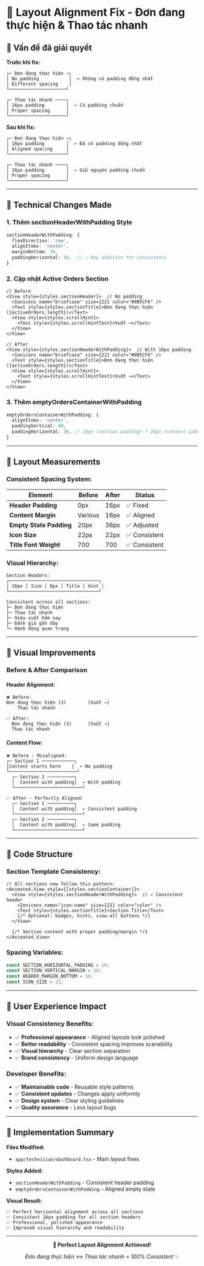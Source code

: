 # 🎯 Layout Alignment Fix - Đơn đang thực hiện & Thao tác nhanh

## 📱 Vấn đề đã giải quyết

**Trước khi fix:**
```
┌─ Đơn đang thực hiện ─┐
│ No padding           │  ← Không có padding đồng nhất
│ Different spacing    │
└─────────────────────┘

┌─ Thao tác nhanh ────┐
│ 16px padding        │  ← Có padding chuẩn
│ Proper spacing      │
└─────────────────────┘
```

**Sau khi fix:**
```
┌─ Đơn đang thực hiện ─┐
│ 16px padding        │  ← Đã có padding đồng nhất
│ Aligned spacing     │
└─────────────────────┘

┌─ Thao tác nhanh ────┐
│ 16px padding        │  ← Giữ nguyên padding chuẩn
│ Proper spacing      │
└─────────────────────┘
```

---

## 🔧 Technical Changes Made

### 1. **Thêm sectionHeaderWithPadding Style**
```typescript
sectionHeaderWithPadding: {
  flexDirection: 'row',
  alignItems: 'center',
  marginBottom: 16,
  paddingHorizontal: 16,  // ← Key addition for consistency
}
```

### 2. **Cập nhật Active Orders Section**
```tsx
// Before
<View style={styles.sectionHeader}>  // No padding
  <Ionicons name="briefcase" size={22} color="#8B5CF6" />
  <Text style={styles.sectionTitle}>Đơn đang thực hiện ({activeOrders.length})</Text>
  <View style={styles.scrollHint}>
    <Text style={styles.scrollHintText}>Vuốt →</Text>
  </View>
</View>

// After
<View style={styles.sectionHeaderWithPadding}>  // With 16px padding
  <Ionicons name="briefcase" size={22} color="#8B5CF6" />
  <Text style={styles.sectionTitle}>Đơn đang thực hiện ({activeOrders.length})</Text>
  <View style={styles.scrollHint}>
    <Text style={styles.scrollHintText}>Vuốt →</Text>
  </View>
</View>
```

### 3. **Thêm emptyOrdersContainerWithPadding**
```typescript
emptyOrdersContainerWithPadding: {
  alignItems: 'center',
  paddingVertical: 40,
  paddingHorizontal: 36, // 16px (section padding) + 20px (content padding)
}
```

---

## 📏 Layout Measurements

### **Consistent Spacing System:**

| Element | Before | After | Status |
|---------|--------|-------|--------|
| **Header Padding** | 0px | 16px | ✅ Fixed |
| **Content Margin** | Various | 16px | ✅ Aligned |
| **Empty State Padding** | 20px | 36px | ✅ Adjusted |
| **Icon Size** | 22px | 22px | ✅ Consistent |
| **Title Font Weight** | 700 | 700 | ✅ Consistent |

### **Visual Hierarchy:**

```
Section Headers:
┌─────────────────────────────────┐
│ 16px │ Icon │ 8px │ Title │ Hint │
└─────────────────────────────────┘

Consistent across all sections:
├─ Đơn đang thực hiện
├─ Thao tác nhanh  
├─ Hiệu suất hôm nay
├─ Đánh giá gần đây
└─ Hành động quan trọng
```

---

## 🎨 Visual Improvements

### **Before & After Comparison**

#### **Header Alignment:**
```
❌ Before:
Đơn đang thực hiện (3)        [Vuốt →]
    Thao tác nhanh

✅ After:  
  Đơn đang thực hiện (3)      [Vuốt →]
  Thao tác nhanh
```

#### **Content Flow:**
```
❌ Before - Misaligned:
┌─ Section 1 ────────────┐
│Content starts here    │  ← No padding
└─────────────────────────┘
  ┌─ Section 2 ──────────┐
  │  Content with padding│  ← With padding
  └─────────────────────────┘

✅ After - Perfectly Aligned:
  ┌─ Section 1 ──────────┐
  │  Content with padding│  ← Consistent padding
  └─────────────────────────┘
  ┌─ Section 2 ──────────┐
  │  Content with padding│  ← Same padding
  └─────────────────────────┘
```

---

## 🔄 Code Structure

### **Section Template Consistency:**
```tsx
// All sections now follow this pattern:
<Animated.View style={[styles.sectionContainer]}>
  <View style={styles.sectionHeaderWithPadding}>  // ← Consistent header
    <Ionicons name="icon-name" size={22} color="color" />
    <Text style={styles.sectionTitle}>Section Title</Text>
    {/* Optional: badges, hints, view-all buttons */}
  </View>
  
  {/* Section content with proper padding/margin */}
</Animated.View>
```

### **Spacing Variables:**
```typescript
const SECTION_HORIZONTAL_PADDING = 16;
const SECTION_VERTICAL_MARGIN = 24;
const HEADER_MARGIN_BOTTOM = 16;
const ICON_SIZE = 22;
```

---

## 📱 User Experience Impact

### **Visual Consistency Benefits:**
- ✅ **Professional appearance** - Aligned layouts look polished
- ✅ **Better readability** - Consistent spacing improves scanability  
- ✅ **Visual hierarchy** - Clear section separation
- ✅ **Brand consistency** - Uniform design language

### **Developer Benefits:**
- ✅ **Maintainable code** - Reusable style patterns
- ✅ **Consistent updates** - Changes apply uniformly
- ✅ **Design system** - Clear styling guidelines
- ✅ **Quality assurance** - Less layout bugs

---

## 🚀 Implementation Summary

**Files Modified:**
- `app/technician/dashboard.tsx` - Main layout fixes

**Styles Added:**
- `sectionHeaderWithPadding` - Consistent header padding
- `emptyOrdersContainerWithPadding` - Aligned empty state

**Visual Result:**
```
✅ Perfect horizontal alignment across all sections
✅ Consistent 16px padding for all section headers  
✅ Professional, polished appearance
✅ Improved visual hierarchy and readability
```

---

<div align="center">

**🎯 Perfect Layout Alignment Achieved!**

*Đơn đang thực hiện ↔️ Thao tác nhanh = 100% Consistent* ✨

</div>
